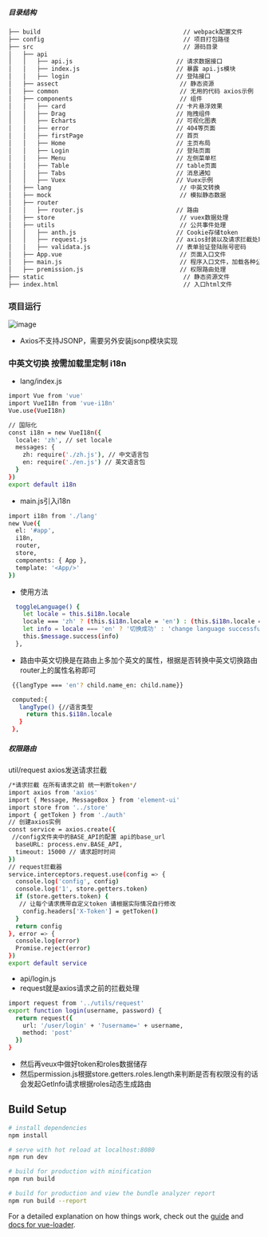 
##### 目录结构
```bash
├── build                                        // webpack配置文件
├── config                                       // 项目打包路径
├── src                                          // 源码目录
│   ├── api
│   │   ├── api.js                             // 请求数据接口
│   │   ├── index.js                           // 暴露 api.js模块
│   │   ├── login                              // 登陆接口
│   ├── assect                                  // 静态资源
│   ├── common                                  // 无用的代码 axios示例
│   ├── components                              // 组件
│   │   ├── card                               // 卡片悬浮效果
│   │   ├── Drag                               // 拖拽组件
│   │   ├── Echarts                            // 可视化图表
│   │   ├── error                              // 404等页面
│   │   ├── firstPage                          // 首页
│   │   ├── Home                               // 主页布局
│   │   ├── Login                              // 登陆页面
│   │   ├── Menu                               // 左侧菜单栏
│   │   ├── Table                              // table页面
│   │   ├── Tabs                               // 消息通知
│   │   ├── Vuex                               // Vuex示例
│   ├── lang                                    // 中英文转换
│   ├── mock                                    // 模拟静态数据
│   ├── router
│   │   ├── router.js                          // 路由
│   ├── store                                   // vuex数据处理
│   ├── utils                                   // 公共事件处理
│   │   ├── anth.js                            // Cookie存储token
│   │   ├── request.js                         // axios封装以及请求拦截处理
│   │   ├── validata.js                        // 表单验证登陆账号密码
│   ├── App.vue                                 // 页面入口文件
│   ├── main.js                                 // 程序入口文件，加载各种公共组件
│   ├── premission.js                           // 权限路由处理
├── static                                       // 静态资源文件
├── index.html                                   // 入口html文件
```
### 项目运行
  ![image](https://github.com/wl001/vue-admin/blob/master/static/vue-element-admin.gif)
- Axios不支持JSONP，需要另外安装jsonp模块实现
### 中英文切换 按需加载里定制 i18n
- lang/index.js
```bash
import Vue from 'vue'
import VueI18n from 'vue-i18n'
Vue.use(VueI18n)

// 国际化
const i18n = new VueI18n({
  locale: 'zh', // set locale
  messages: {
    zh: require('./zh.js'), // 中文语言包
    en: require('./en.js') // 英文语言包
  }
})
export default i18n
```
- main.js引入i18n
```bash
import i18n from './lang'
new Vue({
  el: '#app',
  i18n,
  router,
  store,
  components: { App },
  template: '<App/>'
})
```
- 使用方法
```bash
  toggleLanguage() {
    let locale = this.$i18n.locale
    locale === 'zh' ? (this.$i18n.locale = 'en') : (this.$i18n.locale = 'zh')
    let info = locale === 'en' ? '切换成功' : 'change language successfully'
    this.$message.success(info)
  },
```
- 路由中英文切换是在路由上多加个英文的属性，根据是否转换中英文切换路由router上的属性名称即可
```bash
 {{langType === 'en'? child.name_en: child.name}}

 computed:{
   langType() {//语言类型
     return this.$i18n.locale
   }
 },
```
##### 权限路由
util/request axios发送请求拦截
```bash
/*请求拦截 在所有请求之前 统一判断token*/
import axios from 'axios'
import { Message, MessageBox } from 'element-ui'
import store from '../store'
import { getToken } from './auth'
// 创建axios实例
const service = axios.create({
 //config文件夹中的BASE_API的配置 api的base_url
  baseURL: process.env.BASE_API,
  timeout: 15000 // 请求超时时间
})
// request拦截器
service.interceptors.request.use(config => {
  console.log('config', config)
  console.log('1', store.getters.token)
  if (store.getters.token) {
   // 让每个请求携带自定义token 请根据实际情况自行修改
    config.headers['X-Token'] = getToken()
  }
  return config
}, error => {
  console.log(error)
  Promise.reject(error)
})
export default service
```
- api/login.js
- request就是axios请求之前的拦截处理
```bash
import request from '../utils/request'
export function login(username, password) {
  return request({
    url: '/user/login' + '?username=' + username,
    method: 'post'
  })
}
```
- 然后再veux中做好token和roles数据储存
- 然后permission.js根据store.getters.roles.length来判断是否有权限没有的话会发起GetInfo请求根据roles动态生成路由

## Build Setup

``` bash
# install dependencies
npm install

# serve with hot reload at localhost:8080
npm run dev

# build for production with minification
npm run build

# build for production and view the bundle analyzer report
npm run build --report
```

For a detailed explanation on how things work, check out the [guide](http://vuejs-templates.github.io/webpack/) and [docs for vue-loader](http://vuejs.github.io/vue-loader).
